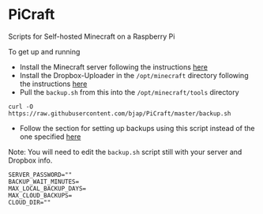# PiCraft
Scripts for Self-hosted Minecraft on a Raspberry Pi

To get up and running

* Install the Minecraft server following the instructions [here](https://linuxize.com/post/how-to-install-minecraft-server-on-raspberry-pi/)
* Install the Dropbox-Uploader in the `/opt/minecraft` directory following the instructions [here](https://github.com/andreafabrizi/Dropbox-Uploader)
* Pull the `backup.sh` from this into the `/opt/minecraft/tools` directory

`curl -O https://raw.githubusercontent.com/bjap/PiCraft/master/backup.sh`

* Follow the section for setting up backups using this script instead of the one specified [here](https://linuxize.com/post/how-to-install-minecraft-server-on-debian-9/#configuring-backups)

Note: You will need to edit the `backup.sh` script still with your server and Dropbox info.

```
SERVER_PASSWORD=""
BACKUP_WAIT_MINUTES=
MAX_LOCAL_BACKUP_DAYS=
MAX_CLOUD_BACKUPS=
CLOUD_DIR=""
```
